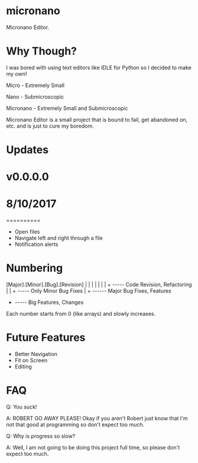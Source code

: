 # micronano
Micronano Editor.

# Why Though?
I was bored with using text editors like IDLE for Python so I decided to make my own!

Micro - Extremely Small

Nano - Submicroscopic
    
Micronano - Extremely Small and Submicroscopic

Micronano Editor is a small project that is bound to fail, get abandoned on, etc. and is just to cure my boredom.

# Updates
# v0.0.0.0
# 8/10/2017
==========

- Open files
- Navigate left and right through a file
- Notification alerts

# Numbering
[Major].[Minor].[Bug].[Revision]
   |       |      |        |
   |       |      |        + ----- Code Revision, Refactoring
   |       |      + ----- Only Minor Bug Fixes
   |       + ------ Major Bug Fixes, Features
   + ----- Big Features, Changes

Each number starts from 0 (like arrays) and slowly increases.

# Future Features
- Better Navigation
- Fit on Screen
- Editing

# FAQ
Q: You suck!

A: ROBERT GO AWAY PLEASE! Okay if you aren't Robert just know that I'm not that good at programming so don't expect too much.


Q: Why is progress so slow?

A: Well, I am not going to be doing this project full time, so please don't expect too much.

